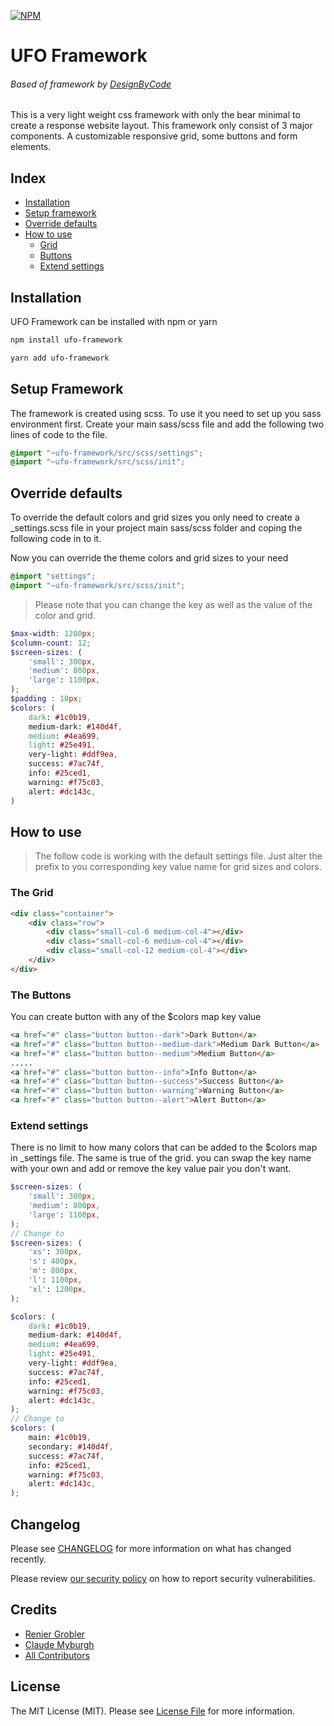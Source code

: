 
[![NPM](https://nodei.co/npm/ufo-framework.png?compact=true)](https://npmjs.org/package/ufo-framework)

# UFO Framework 
###### Based of framework by [DesignByCode]('https://www.npmjs.com/package/hoodoo-sass') 


This is a very light weight css framework with only the bear minimal to create a response website layout. This framework only consist of 3 major components. 
A customizable responsive grid, some buttons and form elements. 

## Index 

- [Installation](#installation)
- [Setup framework](#setup-framework)
- [Override defaults](#override-defaults)
- [How to use](#how-to-use)
    - [Grid](#the-grid)
    - [Buttons](#the-buttons)
    - [Extend settings](#extend-settings)

## Installation
UFO Framework can be installed with npm or yarn 
```bash
npm install ufo-framework
```

```bash
yarn add ufo-framework
```

## Setup Framework
The framework is created using scss. To use it you need to set up you sass environment first. Create your main sass/scss file and add the following two 
lines of code to the file.

```scss
@import "~ufo-framework/src/scss/settings";
@import "~ufo-framework/src/scss/init";
```

## Override defaults
To override the default colors and grid sizes you only need to create a _settings.scss file in your project main sass/scss folder and coping the following code in to it.

Now you can override the theme colors and grid sizes to your need


```scss
@import "settings";
@import "~ufo-framework/src/scss/init";
```


> Please note that you can change the key as well as the value of the color and grid.

```scss
$max-width: 1200px;
$column-count: 12;
$screen-sizes: (
    'small': 300px,
    'medium': 800px,
    'large': 1100px,
);
$padding : 10px;
$colors: (
    dark: #1c0b19,
    medium-dark: #140d4f,
    medium: #4ea699,
    light: #25e491,
    very-light: #ddf9ea,
    success: #7ac74f,
    info: #25ced1,
    warning: #f75c03,
    alert: #dc143c,
)
```

## How to use
> The follow code is working with the default settings file. Just alter the prefix to you corresponding key value name for grid sizes and colors. 

### The Grid
```html
<div class="container">
    <div class="row">
        <div class="small-col-6 medium-col-4"></div>
        <div class="small-col-6 medium-col-4"></div>
        <div class="small-col-12 medium-col-4"></div>
    </div>
</div>
```

### The Buttons
You can create button with any of the $colors map key value
```html
<a href="#" class="button button--dark">Dark Button</a>
<a href="#" class="button button--medium-dark">Medium Dark Button</a>
<a href="#" class="button button--medium">Medium Button</a>
.....
<a href="#" class="button button--info">Info Button</a>
<a href="#" class="button button--success">Success Button</a>
<a href="#" class="button button--warning">Warning Button</a>
<a href="#" class="button button--alert">Alert Button</a>
```

### Extend settings
There is no limit to how many colors that can be added to the $colors map in _settings file. The same is true of the grid. you can swap the key name with 
your own and add or remove the key value pair you don't want. 

```scss
$screen-sizes: (
    'small': 300px,
    'medium': 800px,
    'large': 1100px,
);
// Change to 
$screen-sizes: (
    'xs': 300px,
    's': 400px,
    'm': 800px,
    'l': 1100px,
    'xl': 1200px,
);
```
```scss
$colors: (
    dark: #1c0b19,
    medium-dark: #140d4f,
    medium: #4ea699,
    light: #25e491,
    very-light: #ddf9ea,
    success: #7ac74f,
    info: #25ced1,
    warning: #f75c03,
    alert: #dc143c,
);
// Change to
$colors: (
    main: #1c0b19,
    secondary: #140d4f,
    success: #7ac74f,
    info: #25ced1,
    warning: #f75c03,
    alert: #dc143c,
);
```


## Changelog

Please see [CHANGELOG](CHANGELOG.md) for more information on what has changed recently.

Please review [our security policy](../../security/policy) on how to report security vulnerabilities.

## Credits
- [Renier Grobler](https://github.com/aque-feather)
- [Claude Myburgh](https://github.com/designbycode)
- [All Contributors](../../contributors)

## License

The MIT License (MIT). Please see [License File](LICENSE.md) for more information.
